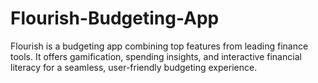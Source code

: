 # Flourish-Budgeting-App
Flourish is a budgeting app combining top features from leading finance tools. It offers gamification, spending insights, and interactive financial literacy for a seamless, user-friendly budgeting experience.
